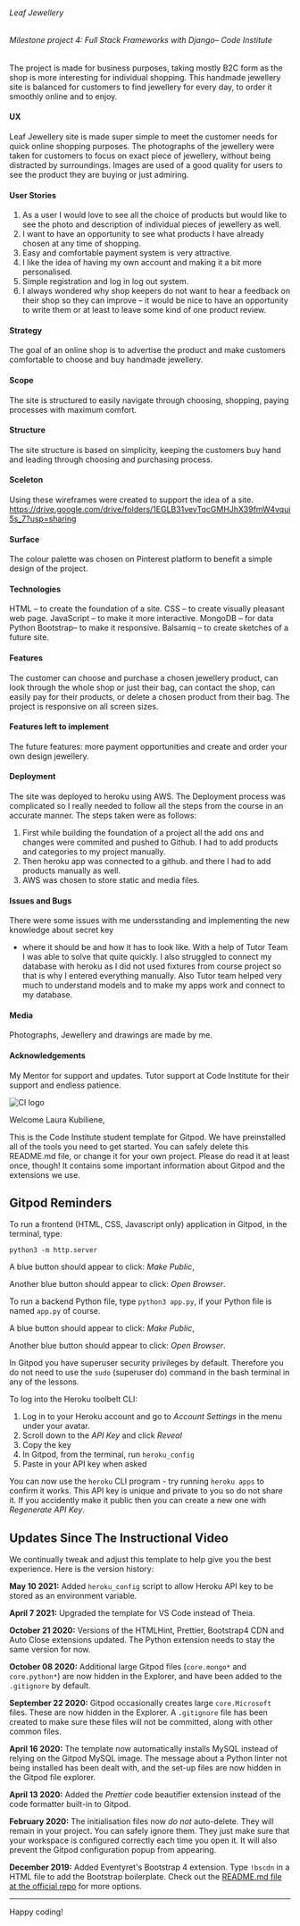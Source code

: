 ###### Leaf Jewellery
###### Milestone project 4: Full Stack Frameworks with Django– Code Institute
The project is made for business purposes, taking mostly B2C form as the shop is more interesting for 
individual shopping. This handmade jewellery site is balanced for customers to find jewellery for every day, 
to order it smoothly online and to enjoy. 
#### UX
Leaf Jewellery site is made super simple to meet the customer needs for quick online shopping purposes. 
The photographs of the jewellery were taken for customers to focus on exact piece of jewellery, 
without being distracted by surroundings. Images are used of a good quality for users to see the product 
they are buying or just admiring. 
#### User Stories
1. As a user I would love to see all the choice of products but would like to see the photo and description of individual pieces of jewellery as well.
2. I want to have an opportunity to see what products I have already chosen at any time of shopping.
3. Easy and comfortable payment system is very attractive.
4. I like the idea of having my own account and making it a bit more personalised.
5. Simple registration and log in log out system.
6. I always wondered why shop keepers do not want to hear a feedback on their shop so they can improve – 
it would be nice to have an opportunity to write them or at least to leave some kind of one product review.

#### Strategy
The goal of an online shop is to advertise the product and make customers comfortable to choose and 
buy handmade jewellery.
#### Scope
The site is structured to easily navigate through choosing, shopping, paying processes with maximum comfort.
#### Structure
The site structure is based on simplicity, keeping the customers buy hand and leading through choosing and 
purchasing process.
#### Sceleton
Using these wireframes were created to support the idea of a site.
https://drive.google.com/drive/folders/1EGLB31vevTqcGMHJhX39fmW4vqui5s_7?usp=sharing
#### Surface
The colour palette was chosen on Pinterest platform to benefit a simple design of the project.
#### Technologies
HTML – to create the foundation of a site.
CSS – to create visually pleasant web page.
JavaScript – to make it more interactive.
MongoDB – for data 
Python 
Bootstrap– to make it responsive.
Balsamiq – to create sketches of a future site.


#### Features
The customer can choose and purchase a chosen jewellery product, 
can look through the whole shop or just their bag, can contact the shop, 
can easily pay for their products, or delete a chosen product from their bag.
The project is responsive on all screen sizes.
#### Features left to implement
The future features: more payment opportunities and create and order your own design jewellery.

#### Deployment
The site was deployed to heroku using AWS. The Deployment process was
complicated so I really needed to follow all the steps from the course in an accurate manner.
The steps taken were as follows:
1. First while building the foundation of a project all the add ons and changes were commited and pushed to Github.
I had to add products and categories to my project manually.
2. Then heroku app was connected to a github. and there I had to add products manually as well.
3. AWS was chosen to store static and media files. 

#### Issues and Bugs
There were some issues with me undersstanding and implementing the new knowledge about secret key
- where it should be and how it has to look like. With a help of Tutor Team I was able to solve that quite quickly.
I also struggled to connect my database with heroku as I did not used fixtures from course project so that is why I entered everything manually.
Also Tutor team helped very much to understand models and to make my apps work and connect to my database.


#### Media
Photographs, Jewellery and drawings are made by me.


#### Acknowledgements
My Mentor for support and updates. Tutor support at Code Institute for their support and endless patience.

















![CI logo](https://codeinstitute.s3.amazonaws.com/fullstack/ci_logo_small.png)

Welcome Laura Kubiliene,

This is the Code Institute student template for Gitpod. We have preinstalled all of the tools you need to get started. You can safely delete this README.md file, or change it for your own project. Please do read it at least once, though! It contains some important information about Gitpod and the extensions we use.

## Gitpod Reminders

To run a frontend (HTML, CSS, Javascript only) application in Gitpod, in the terminal, type:

`python3 -m http.server`

A blue button should appear to click: _Make Public_,

Another blue button should appear to click: _Open Browser_.

To run a backend Python file, type `python3 app.py`, if your Python file is named `app.py` of course.

A blue button should appear to click: _Make Public_,

Another blue button should appear to click: _Open Browser_.

In Gitpod you have superuser security privileges by default. Therefore you do not need to use the `sudo` (superuser do) command in the bash terminal in any of the lessons.

To log into the Heroku toolbelt CLI:

1. Log in to your Heroku account and go to *Account Settings* in the menu under your avatar.
2. Scroll down to the *API Key* and click *Reveal*
3. Copy the key
4. In Gitpod, from the terminal, run `heroku_config`
5. Paste in your API key when asked

You can now use the `heroku` CLI program - try running `heroku apps` to confirm it works. This API key is unique and private to you so do not share it. If you accidently make it public then you can create a new one with _Regenerate API Key_.

## Updates Since The Instructional Video

We continually tweak and adjust this template to help give you the best experience. Here is the version history:

**May 10 2021:** Added `heroku_config` script to allow Heroku API key to be stored as an environment variable.

**April 7 2021:** Upgraded the template for VS Code instead of Theia.

**October 21 2020:** Versions of the HTMLHint, Prettier, Bootstrap4 CDN and Auto Close extensions updated. The Python extension needs to stay the same version for now.

**October 08 2020:** Additional large Gitpod files (`core.mongo*` and `core.python*`) are now hidden in the Explorer, and have been added to the `.gitignore` by default.

**September 22 2020:** Gitpod occasionally creates large `core.Microsoft` files. These are now hidden in the Explorer. A `.gitignore` file has been created to make sure these files will not be committed, along with other common files.

**April 16 2020:** The template now automatically installs MySQL instead of relying on the Gitpod MySQL image. The message about a Python linter not being installed has been dealt with, and the set-up files are now hidden in the Gitpod file explorer.

**April 13 2020:** Added the _Prettier_ code beautifier extension instead of the code formatter built-in to Gitpod.

**February 2020:** The initialisation files now _do not_ auto-delete. They will remain in your project. You can safely ignore them. They just make sure that your workspace is configured correctly each time you open it. It will also prevent the Gitpod configuration popup from appearing.

**December 2019:** Added Eventyret's Bootstrap 4 extension. Type `!bscdn` in a HTML file to add the Bootstrap boilerplate. Check out the <a href="https://github.com/Eventyret/vscode-bcdn" target="_blank">README.md file at the official repo</a> for more options.

---

Happy coding!
